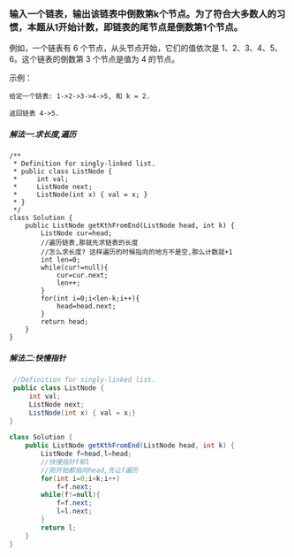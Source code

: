 ### 输入一个链表，输出该链表中倒数第k个节点。为了符合大多数人的习惯，本题从1开始计数，即链表的尾节点是倒数第1个节点。

例如，一个链表有 6 个节点，从头节点开始，它们的值依次是 1、2、3、4、5、6。这个链表的倒数第 3 个节点是值为 4 的节点。

 

示例：

```
给定一个链表: 1->2->3->4->5, 和 k = 2.

返回链表 4->5.
```
##### 解法一:求长度,遍历
```
/**
 * Definition for singly-linked list.
 * public class ListNode {
 *     int val;
 *     ListNode next;
 *     ListNode(int x) { val = x; }
 * }
 */
class Solution {
    public ListNode getKthFromEnd(ListNode head, int k) {
        ListNode cur=head;
        //遍历链表,那就先求链表的长度
        //怎么求长度? 这样遍历的时候指向的地方不是空,那么计数就+1
        int len=0;
        while(cur!=null){
            cur=cur.next;
            len++;
        }
        for(int i=0;i<len-k;i++){
            head=head.next;
        }
        return head;
    }
}
```
##### 解法二:快慢指针
```Java
 //Definition for singly-linked list.
 public class ListNode {
     int val;
     ListNode next;
     ListNode(int x) { val = x;}
}
 
class Solution {
    public ListNode getKthFromEnd(ListNode head, int k) {
        ListNode f=head,l=head;
        //快慢指针f和l
        //刚开始都指向head,先让f遍历
        for(int i=0;i<k;i++)
            f=f.next;
        while(f!=null){
            f=f.next;
            l=l.next;
        }
        return l;
    }
}
```
